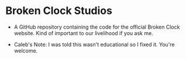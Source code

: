 # Broken Clock Studios

- A GitHub repository containing the code for the official Broken Clock website. Kind of important to our livelihood if you ask me.

- Caleb's Note: I was told this wasn't educational so I fixed it. You're welcome.
